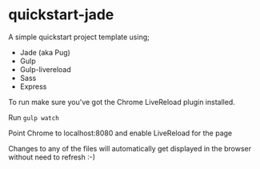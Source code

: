 # quickstart-jade

A simple quickstart project template using;
- Jade (aka Pug)
- Gulp
- Gulp-livereload
- Sass
- Express

To run make sure you've got the Chrome LiveReload plugin installed.

Run `gulp watch`

Point Chrome to localhost:8080 and enable LiveReload for the page

Changes to any of the files will automatically get displayed in the browser without need to refresh :-)
